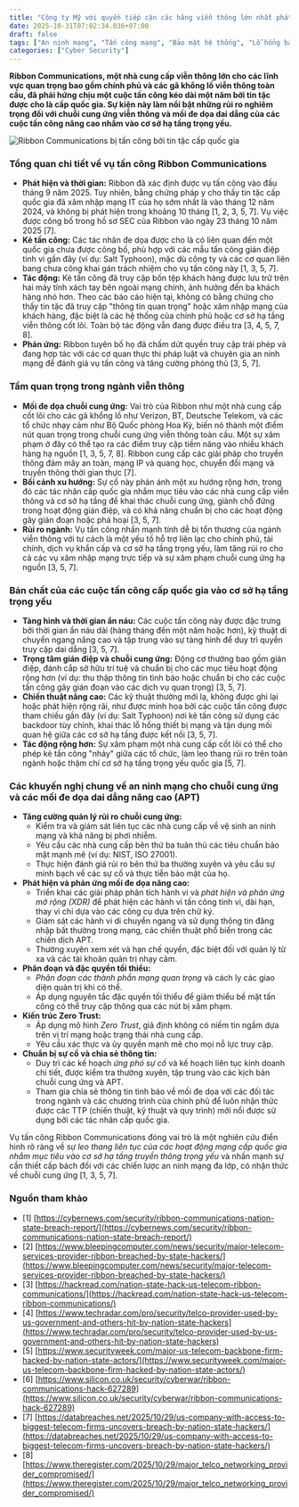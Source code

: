 ```yaml
---
title: "Công ty Mỹ với quyền tiếp cận các hãng viễn thông lớn nhất phát hiện bị tin tặc cấp quốc gia tấn công"
date: 2025-10-31T07:02:34.036+07:00
draft: false
tags: ["An ninh mạng", "Tấn công mạng", "Bảo mật hệ thống", "Lỗ hổng bảo mật", "Quản lý rủi ro", "Giám sát bảo mật", "Chuẩn ISO 27001", "XDR", "Phòng thủ mạng", "Threat Intelligence", "Ribbon Communications", "nation-state attack", "supply chain attack"]
categories: ["Cyber Security"]
---
```


**Ribbon Communications, một nhà cung cấp viễn thông lớn cho các lĩnh vực quan trọng bao gồm chính phủ và các gã khổng lồ viễn thông toàn cầu, đã phải hứng chịu một cuộc tấn công kéo dài một năm bởi tin tặc được cho là cấp quốc gia. Sự kiện này làm nổi bật những rủi ro nghiêm trọng đối với chuỗi cung ứng viễn thông và mối đe dọa dai dẳng của các cuộc tấn công nâng cao nhắm vào cơ sở hạ tầng trọng yếu.**

![Ribbon Communications bị tấn công bởi tin tặc cấp quốc gia](/images/2025/US%20company%20with%20access%20to%20biggest%20telecom%20firms%20uncovers%20breach%20by%20nation-state%20hackers/0_Ribbon.jpg)

### Tổng quan chi tiết về vụ tấn công Ribbon Communications

*   **Phát hiện và thời gian:** Ribbon đã xác định được vụ tấn công vào đầu tháng 9 năm 2025. Tuy nhiên, bằng chứng pháp y cho thấy tin tặc cấp quốc gia đã xâm nhập mạng IT của họ sớm nhất là vào tháng 12 năm 2024, và không bị phát hiện trong khoảng 10 tháng [1, 2, 3, 5, 7]. Vụ việc được công bố trong hồ sơ SEC của Ribbon vào ngày 23 tháng 10 năm 2025 [7].
*   **Kẻ tấn công:** Các tác nhân đe dọa được cho là có liên quan đến một quốc gia chưa được công bố, phù hợp với các mẫu tấn công gián điệp tinh vi gần đây (ví dụ: Salt Typhoon), mặc dù công ty và các cơ quan liên bang chưa công khai gán trách nhiệm cho vụ tấn công này [1, 3, 5, 7].
*   **Tác động:** Kẻ tấn công đã truy cập bốn tệp khách hàng được lưu trữ trên hai máy tính xách tay bên ngoài mạng chính, ảnh hưởng đến ba khách hàng nhỏ hơn. Theo các báo cáo hiện tại, không có bằng chứng cho thấy tin tặc đã truy cập "thông tin quan trọng" hoặc xâm nhập mạng của khách hàng, đặc biệt là các hệ thống của chính phủ hoặc cơ sở hạ tầng viễn thông cốt lõi. Toàn bộ tác động vẫn đang được điều tra [3, 4, 5, 7, 8].
*   **Phản ứng:** Ribbon tuyên bố họ đã chấm dứt quyền truy cập trái phép và đang hợp tác với các cơ quan thực thi pháp luật và chuyên gia an ninh mạng để đánh giá vụ tấn công và tăng cường phòng thủ [3, 5, 7].

### Tầm quan trọng trong ngành viễn thông

*   **Mối đe dọa chuỗi cung ứng:** Vai trò của Ribbon như một nhà cung cấp cốt lõi cho các gã khổng lồ như Verizon, BT, Deutsche Telekom, và các tổ chức nhạy cảm như Bộ Quốc phòng Hoa Kỳ, biến nó thành một điểm nút quan trọng trong chuỗi cung ứng viễn thông toàn cầu. Một sự xâm phạm ở đây có thể tạo ra các điểm truy cập tiềm năng vào nhiều khách hàng hạ nguồn [1, 3, 5, 7, 8]. Ribbon cung cấp các giải pháp cho truyền thông đám mây an toàn, mạng IP và quang học, chuyển đổi mạng và truyền thông thời gian thực [7].
*   **Bối cảnh xu hướng:** Sự cố này phản ánh một xu hướng rộng hơn, trong đó các tác nhân cấp quốc gia nhắm mục tiêu vào các nhà cung cấp viễn thông và cơ sở hạ tầng để khai thác chuỗi cung ứng, giành chỗ đứng trong hoạt động gián điệp, và có khả năng chuẩn bị cho các hoạt động gây gián đoạn hoặc phá hoại [3, 5, 7].
*   **Rủi ro ngành:** Vụ tấn công nhấn mạnh tính dễ bị tổn thương của ngành viễn thông với tư cách là một yếu tố hỗ trợ liên lạc cho chính phủ, tài chính, dịch vụ khẩn cấp và cơ sở hạ tầng trọng yếu, làm tăng rủi ro cho cả các vụ xâm nhập mạng trực tiếp và sự xâm phạm chuỗi cung ứng hạ nguồn [3, 5, 7].

### Bản chất của các cuộc tấn công cấp quốc gia vào cơ sở hạ tầng trọng yếu

*   **Tàng hình và thời gian ẩn náu:** Các cuộc tấn công này được đặc trưng bởi thời gian ẩn náu dài (hàng tháng đến một năm hoặc hơn), kỹ thuật di chuyển ngang nâng cao và tập trung vào sự tàng hình để duy trì quyền truy cập dai dẳng [3, 5, 7].
*   **Trọng tâm gián điệp và chuỗi cung ứng:** Động cơ thường bao gồm gián điệp, đánh cắp sở hữu trí tuệ và chuẩn bị cho các mục tiêu hoạt động rộng hơn (ví dụ: thu thập thông tin tình báo hoặc chuẩn bị cho các cuộc tấn công gây gián đoạn vào các dịch vụ quan trọng) [3, 5, 7].
*   **Chiến thuật nâng cao:** Các kỹ thuật thường mới lạ, không được ghi lại hoặc phát hiện rộng rãi, như được minh họa bởi các cuộc tấn công được tham chiếu gần đây (ví dụ: Salt Typhoon) nơi kẻ tấn công sử dụng các backdoor tùy chỉnh, khai thác lỗ hổng thiết bị mạng và tận dụng mối quan hệ giữa các cơ sở hạ tầng được kết nối [3, 5, 7].
*   **Tác động rộng hơn:** Sự xâm phạm một nhà cung cấp cốt lõi có thể cho phép kẻ tấn công "nhảy" giữa các tổ chức, làm leo thang rủi ro trên toàn ngành hoặc thậm chí cơ sở hạ tầng trọng yếu quốc gia [5, 7].

### Các khuyến nghị chung về an ninh mạng cho chuỗi cung ứng và các mối đe dọa dai dẳng nâng cao (APT)

*   **Tăng cường quản lý rủi ro chuỗi cung ứng:**
    *   Kiểm tra và giám sát liên tục các nhà cung cấp về vệ sinh an ninh mạng và khả năng bị phơi nhiễm.
    *   Yêu cầu các nhà cung cấp bên thứ ba tuân thủ các tiêu chuẩn bảo mật mạnh mẽ (ví dụ: NIST, ISO 27001).
    *   Thực hiện đánh giá rủi ro bên thứ ba thường xuyên và yêu cầu sự minh bạch về các sự cố và thực tiễn bảo mật của họ.
*   **Phát hiện và phản ứng mối đe dọa nâng cao:**
    *   Triển khai các giải pháp phân tích hành vi và *phát hiện và phản ứng mở rộng (XDR)* để phát hiện các hành vi tấn công tinh vi, dài hạn, thay vì chỉ dựa vào các công cụ dựa trên chữ ký.
    *   Giám sát các hành vi di chuyển ngang và sử dụng thông tin đăng nhập bất thường trong mạng, các chiến thuật phổ biến trong các chiến dịch APT.
    *   Thường xuyên xem xét và hạn chế quyền, đặc biệt đối với quản lý từ xa và các tài khoản quản trị nhạy cảm.
*   **Phân đoạn và đặc quyền tối thiểu:**
    *   *Phân đoạn các thành phần mạng quan trọng* và cách ly các giao diện quản trị khi có thể.
    *   Áp dụng nguyên tắc đặc quyền tối thiểu để giảm thiểu bề mặt tấn công có thể truy cập thông qua các nút bị xâm phạm.
*   **Kiến trúc Zero Trust:**
    *   Áp dụng mô hình *Zero Trust*, giả định không có niềm tin ngầm dựa trên vị trí mạng hoặc trạng thái nhà cung cấp.
    *   Yêu cầu xác thực và ủy quyền mạnh mẽ cho mọi nỗ lực truy cập.
*   **Chuẩn bị sự cố và chia sẻ thông tin:**
    *   Duy trì các kế hoạch *ứng phó sự cố* và kế hoạch liên tục kinh doanh chi tiết, được kiểm tra thường xuyên, tập trung vào các kịch bản chuỗi cung ứng và APT.
    *   Tham gia chia sẻ thông tin tình báo về mối đe dọa với các đối tác trong ngành và các chương trình của chính phủ để luôn nhận thức được các TTP (chiến thuật, kỹ thuật và quy trình) mới nổi được sử dụng bởi các tác nhân cấp quốc gia.

Vụ tấn công Ribbon Communications đóng vai trò là một nghiên cứu điển hình rõ ràng về *sự leo thang liên tục của các hoạt động mạng cấp quốc gia nhắm mục tiêu vào cơ sở hạ tầng truyền thông trọng yếu* và nhấn mạnh sự cần thiết cấp bách đối với các chiến lược an ninh mạng đa lớp, có nhận thức về chuỗi cung ứng [1, 3, 5, 7].

### Nguồn tham khảo

*   [1] [https://cybernews.com/security/ribbon-communications-nation-state-breach-report/](https://cybernews.com/security/ribbon-communications-nation-state-breach-report/)
*   [2] [https://www.bleepingcomputer.com/news/security/major-telecom-services-provider-ribbon-breached-by-state-hackers/](https://www.bleepingcomputer.com/news/security/major-telecom-services-provider-ribbon-breached-by-state-hackers/)
*   [3] [https://hackread.com/nation-state-hack-us-telecom-ribbon-communications/](https://hackread.com/nation-state-hack-us-telecom-ribbon-communications/)
*   [4] [https://www.techradar.com/pro/security/telco-provider-used-by-us-government-and-others-hit-by-nation-state-hackers](https://www.techradar.com/pro/security/telco-provider-used-by-us-government-and-others-hit-by-nation-state-hackers)
*   [5] [https://www.securityweek.com/major-us-telecom-backbone-firm-hacked-by-nation-state-actors/](https://www.securityweek.com/major-us-telecom-backbone-firm-hacked-by-nation-state-actors/)
*   [6] [https://www.silicon.co.uk/security/cyberwar/ribbon-communications-hack-627289](https://www.silicon.co.uk/security/cyberwar/ribbon-communications-hack-627289)
*   [7] [https://databreaches.net/2025/10/29/us-company-with-access-to-biggest-telecom-firms-uncovers-breach-by-nation-state-hackers/](https://databreaches.net/2025/10/29/us-company-with-access-to-biggest-telecom-firms-uncovers-breach-by-nation-state-hackers/)
*   [8] [https://www.theregister.com/2025/10/29/major_telco_networking_provider_compromised/](https://www.theregister.com/2025/10/29/major_telco_networking_provider_compromised/)